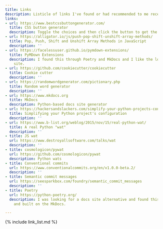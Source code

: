 ```yaml
---
title: Links
description: Listicle of links I've found or had recommended to me recently
links:
- url: https://www.bestcssbuttongenerator.com/
  title: CSS button generator
  description: Toggle the choices and then click the button to get the CSS.
- url: https://alligator.io/js/push-pop-shift-unshift-array-methods/
  title: Pop, Push, Shift and Unshift Array Methods in JavaScript
  description: ''
- url: https://facelessuser.github.io/pymdown-extensions/
  title: PyMDown Extensions
  description: I found this through Poetry and MkDocs and I like the look of this
    site.
- url: https://github.com/cookiecutter/cookiecutter
  title: Cookie cutter
  description: ''
- url: https://randomwordgenerator.com/pictionary.php
  title: Random word generator
  description: ''
- url: https://www.mkdocs.org
  title: MkDocs
  description: Python-based docs site generator
- url: https://hackersandslackers.com/simplify-your-python-projects-configuration/
  title: Simplifying your Python project's configuration
  description: ''
- url: https://www.b-list.org/weblog/2015/nov/15/real-python-wat/
  title: A real Python "wat"
  description: ''
- title: JS wat
  url: https://www.destroyallsoftware.com/talks/wat
  description: ''
- title: cosmologicon/pywat
  url: https://github.com/cosmologicon/pywat
  description: Python wats
- title: Conventional commits
  url: https://www.conventionalcommits.org/en/v1.0.0-beta.2/
  description: ''
- title: Semantic commit messages
  url: https://seesparkbox.com/foundry/semantic_commit_messages
  description: ''
- title: Poetry
  url: https://python-poetry.org/
  description: I was looking for a docs site alternative and found this was sleek
    and built on the MkDocs.

---
```

{% include link_list.md %}